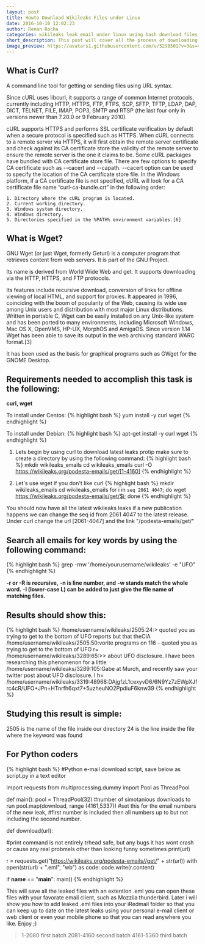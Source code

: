 ```yaml
---
layout: post
title: Howto Download Wikileaks Files under Linux
date: 2016-10-10 12:02:23
author: Renan Rocha
categories: wikileaks leak email under linux using bash download files
short_description: This post will cover all the process of downloading and backing up wikileaks leaked files
image_preview: https://avatars1.githubusercontent.com/u/5298501?v=3&s=466
---
```

## What is Curl?
A command line tool for getting or sending files using URL syntax.

Since cURL uses libcurl, it supports a range of common Internet protocols, currently including HTTP, HTTPS, FTP, FTPS, SCP, SFTP, TFTP, LDAP, DAP, DICT, TELNET, FILE, IMAP, POP3, SMTP and RTSP (the last four only in versions newer than 7.20.0 or 9 February 2010).

cURL supports HTTPS and performs SSL certificate verification by default when a secure protocol is specified such as HTTPS. When cURL connects to a remote server via HTTPS, it will first obtain the remote server certificate and check against its CA certificate store the validity of the remote server to ensure the remote server is the one it claims to be. Some cURL packages have bundled with CA certificate store file. There are few options to specify CA certificate such as --cacert and --capath. --cacert option can be used to specify the location of the CA certificate store file. In the Windows platform, if a CA certificate file is not specified, cURL will look for a CA certificate file name “curl-ca-bundle.crt” in the following order:

    1. Directory where the cURL program is located.
    2. Current working directory.
    3. Windows system directory.
    4. Windows directory.
    5. Directories specified in the %PATH% environment variables.[6]

## What is Wget?

GNU Wget (or just Wget, formerly Geturl) is a computer program that retrieves content from web servers. It is part of the GNU Project.

Its name is derived from World Wide Web and get. It supports downloading via the HTTP, HTTPS, and FTP protocols.

Its features include recursive download, conversion of links for offline viewing of local HTML, and support for proxies. It appeared in 1996, coinciding with the boom of popularity of the Web, causing its wide use among Unix users and distribution with most major Linux distributions. Written in portable C, Wget can be easily installed on any Unix-like system and has been ported to many environments, including Microsoft Windows, Mac OS X, OpenVMS, HP-UX, MorphOS and AmigaOS. Since version 1.14 Wget has been able to save its output in the web archiving standard WARC format.[3]

It has been used as the basis for graphical programs such as GWget for the GNOME Desktop.

## Requirements needed to accomplish this task is the following:
**curl, wget**

To install under Centos: 
{% highlight bash %}
yum install -y curl wget
{% endhighlight %}

To install under Debian: 
{% highlight bash %}
apt-get install -y curl wget
{% endhighlight %}
<!--more-->

1. Lets begin by using curl to download latest leaks
protip make sure to create a directory by using the following command:
{% highlight bash %}
mkdir wikileaks_emails
cd wikileaks_emails
curl -O https://wikileaks.org/podesta-emails/get/[1-4160]
{% endhighlight %}

2. Let's use wget if you don't like curl
{% highlight bash %}
mkdir wikileaks_emails
cd wikileaks_emails
for i in `seq 2061 4047`; do wget https://wikileaks.org/podesta-emails/get/$i; done
{% endhighlight %}

You should now have all the latest wikileaks leaks
if a new publication happens we can change the seq id from 2061 4047 to the latest release.
Under curl change the url [2061-4047] and the link "/podesta-emails/get/"

## Search all emails for key words by using the following command:
{% highlight bash %}
grep -rnw '/home/yourusername/wikileaks' -e "UFO"
{% endhighlight %}

**-r or -R is recursive,**
**-n is line number, and**
**-w stands match the whole word.**
**-l (lower-case L) can be added to just give the file name of matching files.**

## Results should show this:
{% highlight bash %}
/home/username/wikileaks/2505:24:> quoted you as trying to get to the bottom of UFO reports but that theCIA
/home/username/wikileaks/2505:50:vorite programs on 116 - quoted you as trying to get to the bottom of UFO r=
/home/username/wikileaks/3289:65:>> about UFO disclosure. I have been researching this phenomenon for a little
/home/username/wikileaks/3289:105:Gabe at Murch, and recently saw your twitter post about UFO disclosure. I h=
/home/username/wikileaks/3319:48968:DAjgfzL1cexyvD6/6N9Yz7zEWpXJfrc4cR/UFO+JPn+HTnrfh6qxt7+5uzheuNO2PpdiuF6knw39
{% endhighlight %}

## Studying this result is simple:

2505 is the name of the file inside our directory
24 is the line inside the file where the keyword was found

## For Python coders

{% highlight bash %}
#Python e-mail download script, save below as script.py in a text editor

import requests
from multiprocessing.dummy import Pool as ThreadPool

def main():
pool = ThreadPool(32) #number of simotanious downloads to run
pool.map(download, range (4161,5337)) #set this for the email numbers of the new leak,
#first number is included then all numbers up to but not including the second number.

def download(url):

#print command is not entirely trhead safe, but any bugs it has wont crash or cause any real probmels other than looking funny sometimes
print(url)

r = requests.get("https://wikileaks.org/podesta-emails//get/" + str(url))
with open(str(url) + ".eml", "wb") as code:
code.write(r.content)

if __name__ == "__main__":
main()
{% endhighlight %}

This will save all the leaked files with an extention .eml you can open these files with your favorate email client, such as Mozzila thunderbird. Later i will show you how to add leaked .eml files into your iRedmail folder so that you can keep up to date on the latest leaks using your personal e-mail client or web client or even your mobile phone so that you can read anywhere you like.
Enjoy ;)

>1-2080 first batch
>2081-4160 second batch
>4161-5360 third batch

